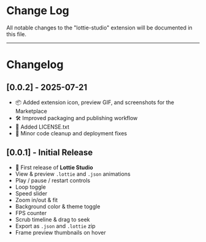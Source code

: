 # Change Log

All notable changes to the "lottie-studio" extension will be documented in this file.

---
# Changelog

## [0.0.2] - 2025-07-21
- 📦 Added extension icon, preview GIF, and screenshots for the Marketplace
- 🛠 Improved packaging and publishing workflow
- 📄 Added LICENSE.txt
- 🐛 Minor code cleanup and deployment fixes

## [0.0.1] - Initial Release
- 🎉 First release of **Lottie Studio**
- View & preview `.lottie` and `.json` animations
- Play / pause / restart controls
- Loop toggle
- Speed slider
- Zoom in/out & fit
- Background color & theme toggle
- FPS counter
- Scrub timeline & drag to seek
- Export as `.json` and `.lottie` zip
- Frame preview thumbnails on hover
